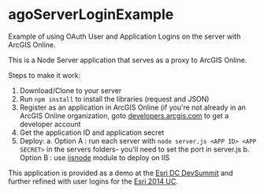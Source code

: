 agoServerLoginExample
============

Example of using OAuth User and Application Logins on the server with ArcGIS Online.

This is a Node Server application that serves as a proxy to ArcGIS Online.

Steps to make it work:  
1.  Download/Clone to your server  
2.  Run `npm install` to install the libraries (request and JSON)  
3.  Register as an application in ArcGIS Online (if you're not already in an ArcGIS Online organization, goto [developers.arcgis.com](https://developers.arcgis.com/en/plans/) to get a developer account  
4.  Get the application ID and application secret  
5.  Deploy:
    a. Option A : run each server with `node server.js <APP ID> <APP SECRET>` in the servers folders- you'll need to set the port in server.js
    b. Option B : use [iisnode](https://github.com/tjanczuk/iisnode) module to deploy on IIS

This application is provided as a demo at the [Esri DC DevSummit](http://www.esri.com/events/devsummit-dc) and further refined with user logins for the [Esri 2014 UC](http://www.exrit.com/events/uc).
